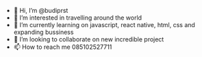 - 👋 Hi, I’m @budiprst
- 👀 I’m interested in travelling around the world
- 🌱 I’m currently learning on javascript, react native, html, css and expanding bussiness
- 💞️ I’m looking to collaborate on new incredible project
- 📫 How to reach me 085102527711

<!---
budiprst/budiprst is a ✨ special ✨ repository because its `README.md` (this file) appears on your GitHub profile.
You can click the Preview link to take a look at your changes.
--->
